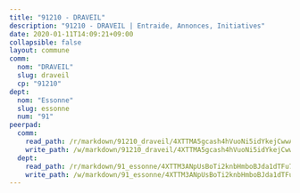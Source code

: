 ```yaml
---
title: "91210 - DRAVEIL"
description: "91210 - DRAVEIL | Entraide, Annonces, Initiatives"
date: 2020-01-11T14:09:21+09:00
collapsible: false
layout: commune
comm:
  nom: "DRAVEIL"
  slug: draveil
  cp: "91210"
dept:
  nom: "Essonne"
  slug: essonne
  num: "91"
peerpad:
  comm:
    read_path: /r/markdown/91210_draveil/4XTTMA5gcash4hVuoNi5idYkejCwwAHWRTU5U5kiNpRG21ZPN
    write_path: /w/markdown/91210_draveil/4XTTMA5gcash4hVuoNi5idYkejCwwAHWRTU5U5kiNpRG21ZPN-K3TgUrWTWJgAbrwdRs1CQg7UNpWLjB6U9k28mhyULQrn3AJCabU75iCzjGXTQLnzAQAWa4UAJ8U5fkkmxbKZjPqHyHf3eG7xoHooboFRvqbbWX93NUWrpipLHM9U1KQRWJgX3Zy2
  dept:
    read_path: /r/markdown/91_essonne/4XTTM3ANpUsBoTi2knbHmboBJda1dTFu7ky8ZK9dB2RyMMfWF
    write_path: /w/markdown/91_essonne/4XTTM3ANpUsBoTi2knbHmboBJda1dTFu7ky8ZK9dB2RyMMfWF-K3TgUyWqeJSocSvH4aaj1ao8GVHVL7XNdUYQ4QUUeH9BAdnr24zoBJ2C3FCPvjfnNG6dyrzadtyfizxGKpMjZFU9wDjSpA4g6VtDcxL8iEmbLsyV9TFoF7XzgcRopbNZHgpYvcW3
---
```


